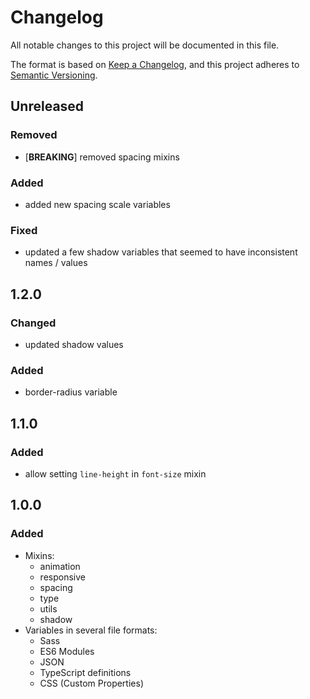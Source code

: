 # Changelog
All notable changes to this project will be documented in this file.

The format is based on [Keep a Changelog](https://keepachangelog.com/en/1.0.0/),
and this project adheres to [Semantic Versioning](https://semver.org/spec/v2.0.0.html).

## Unreleased

### Removed
- [**BREAKING**] removed spacing mixins

### Added
- added new spacing scale variables

### Fixed
- updated a few shadow variables that seemed to have inconsistent names / values

## 1.2.0

### Changed

- updated shadow values

### Added

- border-radius variable

## 1.1.0

### Added
- allow setting `line-height` in `font-size` mixin

## 1.0.0

### Added

- Mixins:
  - animation
  - responsive
  - spacing
  - type
  - utils
  - shadow
- Variables in several file formats:
  - Sass
  - ES6 Modules
  - JSON
  - TypeScript definitions
  - CSS (Custom Properties)